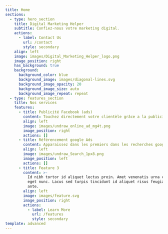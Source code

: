 ```yaml
---
title: Home
sections:
  - type: hero_section
    title: Digital Marketing Helper
    subtitle: Confiez-nous votre marketing digital.
    actions:
      - label: Contact Us
        url: /contact
        style: secondary
    align: left
    image: images/Digital_Marketing_Helper_logo.png
    image_position: right
    has_background: true
    background:
      background_color: blue
      background_image: images/diagonal-lines.svg
      background_image_opacity: 20
      background_image_size: auto
      background_image_repeat: repeat
  - type: features_section
    title: Nos services
    features:
      - title: Publicité Facebook (ads)
        content: Touchez directement votre clientèle grâce a la publicité ciblé
        align: left
        image: images/undraw_online_ad_mg4t.png
        image_position: right
        actions: []
      - title: Référencement google Ads
        content: Apparaissez dans les premiers dans les recherches google
        align: left
        image: images/undraw_Search_1px8.png
        image_position: left
        actions: []
      - title: Feature 3
        content: >-
          Id nibh tortor id aliquet lectus proin. Amet venenatis urna cursus
          eget nunc. Lacus sed turpis tincidunt id aliquet risus feugiat in
          ante.
        align: left
        image: images/feature.svg
        image_position: right
        actions:
          - label: Learn More
            url: /features
            style: secondary
template: advanced
---
```


